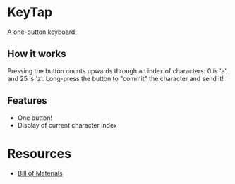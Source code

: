 # KeyTap

A one-button keyboard!

## How it works

Pressing the button counts upwards through an index of characters: 0 is 'a', and 25 is 'z'.
Long-press the button to "commit" the character and send it!

## Features

* One button!
* Display of current character index

# Resources

* [Bill of Materials](bom.md)
